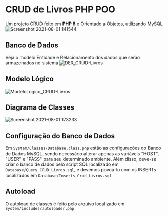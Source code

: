 # CRUD de Livros PHP POO
Um projeto CRUD feito em <strong>PHP 8</strong> e Orientado a Objetos, utilizando MySQL
![Screenshot 2021-08-01 141544](https://user-images.githubusercontent.com/62625567/128727270-48038261-676c-41c9-b807-e9d6b72bdf48.png)

## Banco de Dados
Veja o modelo Entidade e Relacionamento dos dados que serão armazenados no sistema
![DER_CRUD-Livros](https://user-images.githubusercontent.com/62625567/126000284-17544e15-856f-406a-8a7f-e912bac328bc.png)
<br>

## Modelo Lógico
![ModeloLogico_CRUD-Livros](https://user-images.githubusercontent.com/62625567/127215102-d16c14f2-cd17-4525-aeb6-9296f812e6aa.png)
<br>

## Diagrama de Classes
![Screenshot 2021-08-01 173233](https://user-images.githubusercontent.com/62625567/127784632-0d7f9f50-eea6-4c57-b227-4e2c19c74515.png)

## Configuração do Banco de Dados
Em `System/Classes/Database.class.php` estão as configurações do Banco de Dados MySQL, sendo necessário alterar apenas as variáveis "HOST", "USER" e "PASS" para seu determinado ambiente.
Além disso, deve-se criar o banco de dados pelo script SQL localizado em `Database/Query_CRUD_Livros.sql`, e devemos povoá-lo com os INSERTs localizados em `Database/Inserts_Crud_Livros.sql`

## Autoload
O autoload de classes é feito pelo arquivo localizado em `System/includes/autoloader.php`